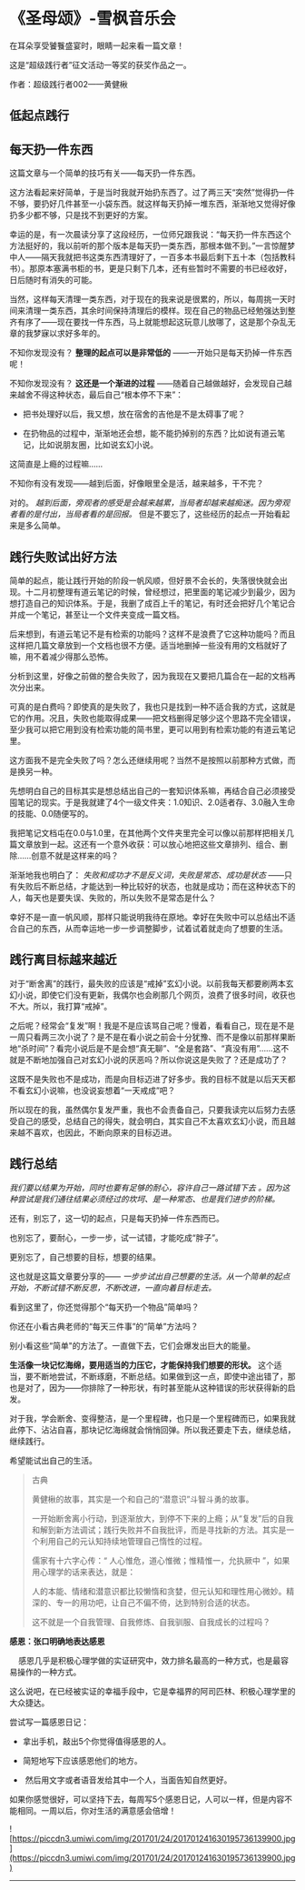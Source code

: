 # 《圣母颂》-雪枫音乐会

在耳朵享受饕餮盛宴时，眼睛一起来看一篇文章！

这是“超级践行者”征文活动一等奖的获奖作品之一。

作者：超级践行者002——黄健楸

## 低起点践行

## 每天扔一件东西

这篇文章与一个简单的技巧有关——每天扔一件东西。

这方法看起来好简单，于是当时我就开始扔东西了。过了两三天“突然”觉得扔一件不够，要扔好几件甚至一小袋东西。就这样每天扔掉一堆东西，渐渐地又觉得好像扔多少都不够，只是找不到更好的方案。

幸运的是，有一次晨读分享了这段经历，一位师兄跟我说：“每天扔一件东西这个方法挺好的，我以前听的那个版本是每天扔一类东西，那根本做不到。”一言惊醒梦中人——隔天我就把书这类东西清理好了，一百多本书最后剩下五十本（包括教科书）。那原本塞满书柜的书，更是只剩下几本，还有些暂时不需要的书已经收好，日后随时有消失的可能。

当然，这样每天清理一类东西，对于现在的我来说是很累的，所以，每周挑一天时间来清理一类东西，其余时间保持清理后的模样。现在自己的物品已经勉强达到整齐有序了——现在要找一件东西，马上就能想起这玩意儿放哪了，这是那个杂乱无章的我梦寐以求好多年的。

不知你发现没有？ **整理的起点可以是非常低的** ——一开始只是每天扔掉一件东西呢！

不知你发现没有？ **这还是一个渐进的过程** ——随着自己越做越好，会发现自己越来越舍不得这种状态，最后自己“根本停不下来”：

* 把书处理好以后，我又想，放在宿舍的吉他是不是太碍事了呢？

* 在扔物品的过程中，渐渐地还会想，能不能扔掉别的东西？比如说有道云笔记，比如说朋友圈，比如说玄幻小说。

这简直是上瘾的过程嘛……

不知你有没有发现——越到后面，好像眼里全是活，越来越多，干不完？

对的。 *越到后面，旁观者的感受是会越来越累，当局者却越来越痴迷。因为旁观者看的是付出，当局者看的是回报。* 但是不要忘了，这些经历的起点一开始看起来是多么简单。

## 践行失败试出好方法

简单的起点，能让践行开始的阶段一帆风顺，但好景不会长的，失落很快就会出现。十二月初整理有道云笔记的时候，曾经想过，把里面的笔记减少到最少，因为想打造自己的知识体系。于是，我删了成百上千的笔记，有时还会把好几个笔记合并成一个笔记，甚至让一个文件夹变成一篇文档。

后来想到，有道云笔记不是有检索的功能吗？这样不是浪费了它这种功能吗？而且这样把几篇文章放到一个文档也很不方便。适当地删掉一些没有用的文档就好了嘛，用不着减少得那么恐怖。

分析到这里，好像之前做的整合失败了，因为我现在又要把几篇合在一起的文档再次分出来。

可真的是白费吗？即使真的是失败了，我也只是找到一种不适合我的方式，这就是它的作用。况且，失败也能取得成果——把文档删得足够少这个思路不完全错误，至少我可以把它用到没有检索功能的简书里，更可以用到有检索功能的有道云笔记里。

这方面我不是完全失败了吗？怎么还继续用呢？当然不是按照以前那种方式做，而是换另一种。

先想明白自己的目标其实是想总结出自己的一套知识体系嘛，再结合自己必须接受囤笔记的现实。于是我就建了4个一级文件夹：1.0知识、2.0适者存、3.0融入生命的技能、0.0随便写的。

我把笔记文档屯在0.0与1.0里，在其他两个文件夹里完全可以像以前那样把相关几篇文章放到一起。这还有一个意外收获：可以放心地把这些文章排列、组合、删除……创意不就是这样来的吗？

渐渐地我也明白了： *失败和成功才不是反义词，失败是常态、成功是状态* ——只有失败后不断总结，才能达到一种比较好的状态，也就是成功；而在这种状态下的人，每天也是要失误、失败的，所以失败不是常态是什么？

幸好不是一直一帆风顺，那样只能说明我待在原地。幸好在失败中可以总结出不适合自己的东西，从而幸运地一步一步调整脚步，试着试着就走向了想要的生活。

## 践行离目标越来越近

对于“断舍离”的践行，最失败的应该是“戒掉”玄幻小说。以前我每天都要刷两本玄幻小说，即使它们没有更新，我偶尔也会刷那几个网页，浪费了很多时间，收获也不大。所以，我打算“戒掉”。

之后呢？经常会“复发”啊！我是不是应该骂自己呢？慢着，看看自己，现在是不是一周只看两三次小说了？是不是在看小说之前会十分犹豫、而不是像以前那样果断地“杀时间”？看完小说后是不是会想“真无聊”、“全是套路”、“真没有用”……这不就是不断地加强自己对玄幻小说的厌恶吗？所以你说这是失败了？还是成功了？

这既不是失败也不是成功，而是向目标迈进了好多步。我的目标不就是以后天天都不看玄幻小说嘛，也没说妄想着“一天戒成”吧？

所以现在的我，虽然偶尔复发严重，我也不会责备自己，只要我读完以后努力去感受自己的感受，总结自己的得失，就会明白，其实自己不太喜欢玄幻小说，而且越来越不喜欢，也因此，不断向原来的目标迈进。    

## 践行总结

 *我们要以结果为开始，同时也要有足够的耐心，容许自己一路试错下去 。因为这种尝试是我们通往结果必须经过的坎坷、是一种常态、也是我们进步的阶梯。*

还有，别忘了，这一切的起点，只是每天扔掉一件东西而已。

也别忘了，要耐心，一步一步，试一试错，才能吃成“胖子”。

更别忘了，自己想要的目标，想要的结果。

这也就是这篇文章要分享的—— *一步步试出自己想要的生活。从一个简单的起点开始，不断试错不断反思，不断改进，一直向着目标走去。*

看到这里了，你还觉得那个“每天扔一个物品”简单吗？

你还在小看古典老师的“每天三件事”的“简单”方法吗？

别小看这些“简单"的方法了。一直做下去，它们会爆发出巨大的能量。

 **生活像一块记忆海绵，要用适当的力压它，才能保持我们想要的形状。** 这个适当，要不断地尝试，不断琢磨，不断总结。如果做到这一点，即使中途出错了，那也是对了，因为——你排除了一种形状，有时甚至能从这种错误的形状获得新的启发。

对于我，学会断舍、变得整洁，是一个里程碑，也只是一个里程碑而已，如果我就此停下、沾沾自喜，那块记忆海绵就会悄悄回弹。所以我还要走下去，继续总结，继续践行。

希望能试出自己的生活。

> 古典
> 
> 黄健楸的故事，其实是一个和自己的“潜意识”斗智斗勇的故事。
> 
> 
> 
> 一开始断舍离小行动，到逐渐放大，到停不下来的上瘾；从“复发”后的自我和解到新方法调试；践行失败并不自我批评，而是寻找新的方法。其实是一个利用自己的元认知持续地管理自己惰性的过程。
> 
> 儒家有十六字心传：“ 人心惟危，道心惟微；惟精惟一，允执厥中 ”，如果用心理学的话来表达，就是：
> 
> 人的本能、情绪和潜意识都比较懒惰和贪婪，但元认知和理性用心微妙。精深的、专一的用功吧，让自己不偏不倚，达到特别合适的状态。
> 
> 这不就是一个自我管理、自我修炼、自我驯服、自我成长的过程吗？

 **感恩：张口明确地表达感恩**

    感恩几乎是积极心理学做的实证研究中，效力排名最高的一种方式，也是最容易操作的一种方式。

这么说吧，在已经被实证的幸福手段中，它是幸福界的阿司匹林、积极心理学里的大众捷达。

尝试写一篇感恩日记：

* 拿出手机，敲出5个你觉得值得感恩的人。

* 简短地写下应该感恩他们的地方。

*  然后用文字或者语音发给其中一个人，当面告知自然更好。

如果你感觉很好，可以坚持下去，每周写5个感恩日记，人可以一样，但是内容不能相同。一周以后，你对生活的满意感会倍增！   

![https://piccdn3.umiwi.com/img/201701/24/201701241630195736139900.jpg](https://piccdn3.umiwi.com/img/201701/24/201701241630195736139900.jpg)

---
